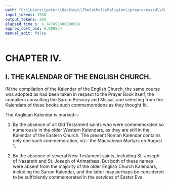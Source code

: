```yaml
---
path: "C:\\Users\\peter\\Desktop\\TheCatholicReligion\\preprocessed\\00414.jpg"
input_tokens: 1948
output_tokens: 266
elapsed_time_s: 6.747495300000068
approx_cost_usd: 0.009834
manual_edit: false
---
```

# CHAPTER IV.

## I. THE KALENDAR OF THE ENGLISH CHURCH.

IN the compilation of the Kalendar of the
English Church, the same course was
adopted as had been taken in respect to the
Prayer Book itself, the compilers consulting
the Sarum Breviary and Missal, and selecting
from the Kalendars of these books such commemorations as they thought fit.

The Anglican Kalendar is marked—

1. By the absence of all Old Testament saints
who were commemorated so numerously in the
older Western Kalendars, as they are still in
the Kalendar of the Eastern Church. The
present Roman Kalendar contains only one
such commemoration, viz.: the Maccabean
Martyrs on August 1.

2. By the absence of several New Testament
saints, including St. Joseph of Nazareth and
St. Joseph of Arimathæa. But both of these
names were absent from the majority of the
older English Church Kalendars, including the
Sarum Kalendar, and the latter may perhaps
be considered to be sufficiently commemorated
in the services of Easter Eve.